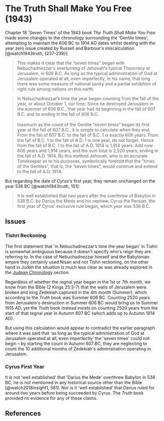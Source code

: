 # The Truth Shall Make You Free (1943)

Chapter 18 'Seven Times' of the 1943 book _The Truth Shall Make You Free_ made some changes to the chronology
surrounding the 'Gentile times', attempting to maintain the 606 BC to 1914 AD dates whilst dealing
with the year zero issue created by Russell and Barbour's miscalculation [@watch1943truth, {237-239}].

> This makes it clear that the “seven times” began
  with Nebuchadnezzar's overturning of Jehovah's typical Theocracy at Jerusalem, in 606
  B.C. As long as the typical administration of
  God at Jerusalem operated at all, even imperfectly,
  in his name, that long there was some
  measure of national sanity and a partial exhibition
  of right rule among nations on this earth.

> In Nebuchadnezzar’s time the year began counting from the fall of the year, or about October
  1, our time. Since he destroyed Jerusalem in the summer of 606 B.C., that year had its
  beginning in the fall of 607 B.C. and its ending in the fall of 606 B.C.
  <br><br>
  Inasmuch as the count of the Gentile “seven times” began its first year at the fall of 607 B.C.,
  it is simple to calculate when they end. From the fall of 607 B.C. to the fall of B.C. 1 is exactly
  606 years. From the fall of B.C. 1 to the fall of A.D. 1 is one year, do not forget. Hence from
  the fall of B.C. 1 to the fall of A.D. 1914 is 1,914 years. Add now 606 years and 1,914 years, and
  the sum total is 2,520 years, ending in the fall of A.D. 1914. By this method Jehovah, who is an
  accurate Timekeeper as to his purposes, symbolically foretold that the ”times of the Gentiles”,
  that is, the ”seven times”, would continue and extend to the fall of A.D. 1914.

But regarding the date of Cyrus's first year, they remain unchanged on the year 536 BC [@watch1943truth, 151]:

> It is well established that two years
  after the overthrow of Babylon in 538 B.C. by
  Darius the Mede and his nephew, Cyrus the
  Persian, the first year of Cyrus' exclusive rule
  began, which year was 536 B.C.

## Issues

### Tishri Reckoning

The first statement that 'in Nebuchadnezzar’s time the year began' in Tishri is somewhat ambiguous because
it doesn't specify who's reign they are referring to.
In the case of Nebuchadnezzar himself and the Babylonian empire they certainly used Nisan and not Tishri reckoning,
on the other hand in Judah the situation is much less clear as was already explored in the 
[Judean Chronology](../../judean/judean.md) section.

Regardless of whether the regnal year began in the 1st or 7th month, we know from the Bible (2 Kings 25:3-7) that 
the walls of Jerusalem were broken and king Zedekiah captured in the 4th month (Summer), which according to the _Truth_ 
book was Summer 606 BC. 
Counting 2520 years from Jerusalem's destruction in Summer 606 BC would bring us to Summer 1915 AD, 
yet the _Truth_ book instead insists on counting 2520 years from the start of that 
regnal year in Autumn 607 BC (which adds up to Autumn 1914 AD). 

But using this calculation would appear to contradict the earlier paragraph where it was said that 
'as long as the typical administration of God at Jerusalem operated at all, even imperfectly' the 'seven times'
could not begin – by starting the count in Autumn 607 BC, they are neglecting to count the 10 additional months of 
Zedekiah's administration operating in Jerusalem.

### Cyrus First Year

It is not 'well established' that 'Darius the Mede' overthrew Babylon in 538 BC, he is not mentioned in any
historical source other than the Bible [@watch2018insight1, 581]. Nor is it 'well established' that Darius ruled for
around two years before being succeeded by Cyrus. The _Truth_ book provided no evidence for any of these claims.

## References
